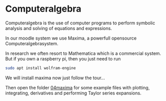 # Computeralgebra

Computeralgebra is the use of computer programs to perform symbolic analysis and
solving of equations and expressions. 

In our moodle system we use Maxima, a powerfull opensource
Computeralgebrasystem.

In research we often resort to Mathematica which is a commercial system.
But if you own a raspberry pi, then you just need to run
```bash
sudo apt install wolfram-engine
```

We will install maxima now just follow the tour...

Then open the folder [04maxima](./03-maxima) for some example files with plotting, integrating, derivatives and performing Taylor series expansions.
